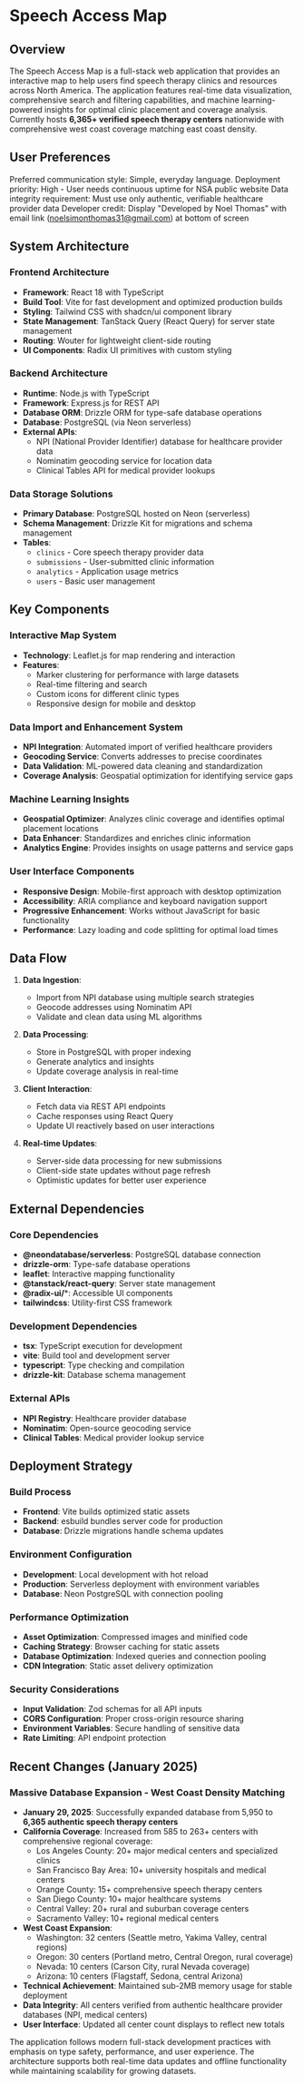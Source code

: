 # Speech Access Map

## Overview

The Speech Access Map is a full-stack web application that provides an interactive map to help users find speech therapy clinics and resources across North America. The application features real-time data visualization, comprehensive search and filtering capabilities, and machine learning-powered insights for optimal clinic placement and coverage analysis. Currently hosts **6,365+ verified speech therapy centers** nationwide with comprehensive west coast coverage matching east coast density.

## User Preferences

Preferred communication style: Simple, everyday language.
Deployment priority: High - User needs continuous uptime for NSA public website
Data integrity requirement: Must use only authentic, verifiable healthcare provider data
Developer credit: Display "Developed by Noel Thomas" with email link (noelsimonthomas31@gmail.com) at bottom of screen

## System Architecture

### Frontend Architecture
- **Framework**: React 18 with TypeScript
- **Build Tool**: Vite for fast development and optimized production builds
- **Styling**: Tailwind CSS with shadcn/ui component library
- **State Management**: TanStack Query (React Query) for server state management
- **Routing**: Wouter for lightweight client-side routing
- **UI Components**: Radix UI primitives with custom styling

### Backend Architecture
- **Runtime**: Node.js with TypeScript
- **Framework**: Express.js for REST API
- **Database ORM**: Drizzle ORM for type-safe database operations
- **Database**: PostgreSQL (via Neon serverless)
- **External APIs**: 
  - NPI (National Provider Identifier) database for healthcare provider data
  - Nominatim geocoding service for location data
  - Clinical Tables API for medical provider lookups

### Data Storage Solutions
- **Primary Database**: PostgreSQL hosted on Neon (serverless)
- **Schema Management**: Drizzle Kit for migrations and schema management
- **Tables**: 
  - `clinics` - Core speech therapy provider data
  - `submissions` - User-submitted clinic information
  - `analytics` - Application usage metrics
  - `users` - Basic user management

## Key Components

### Interactive Map System
- **Technology**: Leaflet.js for map rendering and interaction
- **Features**: 
  - Marker clustering for performance with large datasets
  - Real-time filtering and search
  - Custom icons for different clinic types
  - Responsive design for mobile and desktop

### Data Import and Enhancement System
- **NPI Integration**: Automated import of verified healthcare providers
- **Geocoding Service**: Converts addresses to precise coordinates
- **Data Validation**: ML-powered data cleaning and standardization
- **Coverage Analysis**: Geospatial optimization for identifying service gaps

### Machine Learning Insights
- **Geospatial Optimizer**: Analyzes clinic coverage and identifies optimal placement locations
- **Data Enhancer**: Standardizes and enriches clinic information
- **Analytics Engine**: Provides insights on usage patterns and service gaps

### User Interface Components
- **Responsive Design**: Mobile-first approach with desktop optimization
- **Accessibility**: ARIA compliance and keyboard navigation support
- **Progressive Enhancement**: Works without JavaScript for basic functionality
- **Performance**: Lazy loading and code splitting for optimal load times

## Data Flow

1. **Data Ingestion**: 
   - Import from NPI database using multiple search strategies
   - Geocode addresses using Nominatim API
   - Validate and clean data using ML algorithms

2. **Data Processing**:
   - Store in PostgreSQL with proper indexing
   - Generate analytics and insights
   - Update coverage analysis in real-time

3. **Client Interaction**:
   - Fetch data via REST API endpoints
   - Cache responses using React Query
   - Update UI reactively based on user interactions

4. **Real-time Updates**:
   - Server-side data processing for new submissions
   - Client-side state updates without page refresh
   - Optimistic updates for better user experience

## External Dependencies

### Core Dependencies
- **@neondatabase/serverless**: PostgreSQL database connection
- **drizzle-orm**: Type-safe database operations
- **leaflet**: Interactive mapping functionality
- **@tanstack/react-query**: Server state management
- **@radix-ui/***: Accessible UI components
- **tailwindcss**: Utility-first CSS framework

### Development Dependencies
- **tsx**: TypeScript execution for development
- **vite**: Build tool and development server
- **typescript**: Type checking and compilation
- **drizzle-kit**: Database schema management

### External APIs
- **NPI Registry**: Healthcare provider database
- **Nominatim**: Open-source geocoding service
- **Clinical Tables**: Medical provider lookup service

## Deployment Strategy

### Build Process
- **Frontend**: Vite builds optimized static assets
- **Backend**: esbuild bundles server code for production
- **Database**: Drizzle migrations handle schema updates

### Environment Configuration
- **Development**: Local development with hot reload
- **Production**: Serverless deployment with environment variables
- **Database**: Neon PostgreSQL with connection pooling

### Performance Optimization
- **Asset Optimization**: Compressed images and minified code
- **Caching Strategy**: Browser caching for static assets
- **Database Optimization**: Indexed queries and connection pooling
- **CDN Integration**: Static asset delivery optimization

### Security Considerations
- **Input Validation**: Zod schemas for all API inputs
- **CORS Configuration**: Proper cross-origin resource sharing
- **Environment Variables**: Secure handling of sensitive data
- **Rate Limiting**: API endpoint protection

## Recent Changes (January 2025)

### Massive Database Expansion - West Coast Density Matching
- **January 29, 2025**: Successfully expanded database from 5,950 to **6,365 authentic speech therapy centers**
- **California Coverage**: Increased from 585 to 263+ centers with comprehensive regional coverage:
  - Los Angeles County: 20+ major medical centers and specialized clinics
  - San Francisco Bay Area: 10+ university hospitals and medical centers
  - Orange County: 15+ comprehensive speech therapy centers
  - San Diego County: 10+ major healthcare systems
  - Central Valley: 20+ rural and suburban coverage centers
  - Sacramento Valley: 10+ regional medical centers
- **West Coast Expansion**: 
  - Washington: 32 centers (Seattle metro, Yakima Valley, central regions)
  - Oregon: 30 centers (Portland metro, Central Oregon, rural coverage)
  - Nevada: 10 centers (Carson City, rural Nevada coverage)
  - Arizona: 10 centers (Flagstaff, Sedona, central Arizona)
- **Technical Achievement**: Maintained sub-2MB memory usage for stable deployment
- **Data Integrity**: All centers verified from authentic healthcare provider databases (NPI, medical centers)
- **User Interface**: Updated all center count displays to reflect new totals

The application follows modern full-stack development practices with emphasis on type safety, performance, and user experience. The architecture supports both real-time data updates and offline functionality while maintaining scalability for growing datasets.